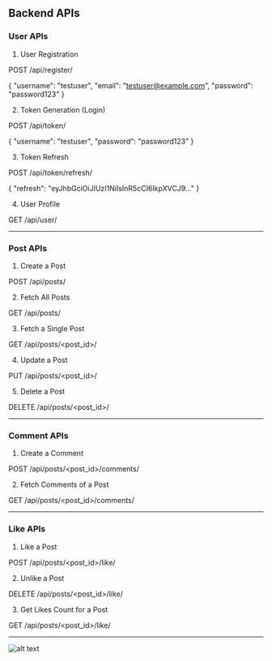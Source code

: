 

## Backend APIs

### User APIs

1. User Registration

POST /api/register/

{
    "username": "testuser",
    "email": "testuser@example.com",
    "password": "password123"
}


2. Token Generation (Login)

POST /api/token/

{
    "username": "testuser",
    "password": "password123"
}


3. Token Refresh

POST /api/token/refresh/

{
    "refresh": "eyJhbGciOiJIUzI1NiIsInR5cCI6IkpXVCJ9..."
}


4. User Profile

GET /api/user/

--- 

### Post APIs

1. Create a Post

POST /api/posts/


2. Fetch All Posts

GET /api/posts/


3. Fetch a Single Post

GET /api/posts/<post_id>/

4. Update a Post

PUT /api/posts/<post_id>/

5. Delete a Post

DELETE /api/posts/<post_id>/

---

### Comment APIs

1. Create a Comment

POST /api/posts/<post_id>/comments/

2. Fetch Comments of a Post

GET /api/posts/<post_id>/comments/

---

### Like APIs

1. Like a Post

POST /api/posts/<post_id>/like/

2. Unlike a Post

DELETE /api/posts/<post_id>/like/

3. Get Likes Count for a Post

GET /api/posts/<post_id>/like/


---

![alt text](<Screenshot 2025-01-07 at 11.40.21 PM.png>)